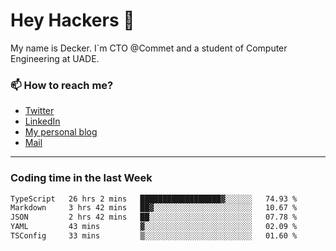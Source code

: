 # Hey Hackers 👋

My name is Decker. I`m CTO @Commet and a student of Computer Engineering at UADE.

### 📫 How to reach me?
- [Twitter](https://x.com/0xDecker) 
- [LinkedIn](https://www.linkedin.com/in/decker-urbano/) 
- [My personal blog](http://decker.sh) 
- [Mail](mailto:me@decker.sh)

---

### Coding time in the last Week

<!--START_SECTION:waka-->

```txt
TypeScript   26 hrs 2 mins   ██████████████████▓░░░░░░   74.93 %
Markdown     3 hrs 42 mins   ██▓░░░░░░░░░░░░░░░░░░░░░░   10.67 %
JSON         2 hrs 42 mins   ██░░░░░░░░░░░░░░░░░░░░░░░   07.78 %
YAML         43 mins         ▓░░░░░░░░░░░░░░░░░░░░░░░░   02.09 %
TSConfig     33 mins         ▒░░░░░░░░░░░░░░░░░░░░░░░░   01.60 %
```

<!--END_SECTION:waka-->
